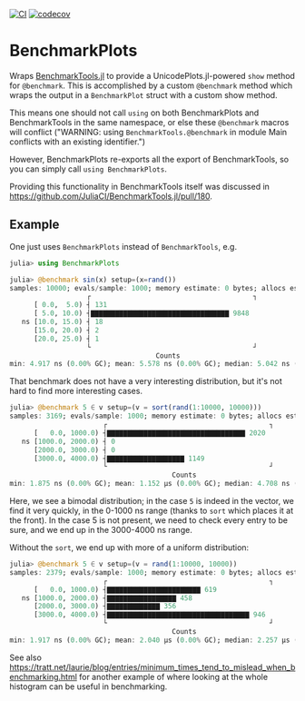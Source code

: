 [![CI](https://github.com/ericphanson/BenchmarkPlots.jl/actions/workflows/CI.yml/badge.svg)](https://github.com/ericphanson/BenchmarkPlots.jl/actions/workflows/CI.yml)
[![codecov](https://codecov.io/gh/ericphanson/BenchmarkPlots.jl/branch/main/graph/badge.svg?token=v0aca89xRi)](https://codecov.io/gh/ericphanson/BenchmarkPlots.jl)

# BenchmarkPlots

Wraps [BenchmarkTools.jl](https://github.com/JuliaCI/BenchmarkTools.jl/) to provide a UnicodePlots.jl-powered `show` method for `@benchmark`. This is accomplished by a custom `@benchmark` method which wraps the output in a `BenchmarkPlot` struct with a custom show method.

This means one should not call `using` on both BenchmarkPlots and BenchmarkTools in the same namespace, or else these `@benchmark` macros will conflict ("WARNING: using `BenchmarkTools.@benchmark` in module Main conflicts with an existing identifier.")

However, BenchmarkPlots re-exports all the export of BenchmarkTools, so you can simply call `using BenchmarkPlots`.

Providing this functionality in BenchmarkTools itself was discussed in <https://github.com/JuliaCI/BenchmarkTools.jl/pull/180>.

## Example

One just uses `BenchmarkPlots` instead of `BenchmarkTools`, e.g.
```julia
julia> using BenchmarkPlots

julia> @benchmark sin(x) setup=(x=rand())
samples: 10000; evals/sample: 1000; memory estimate: 0 bytes; allocs estimate: 0
                   ┌                                        ┐ 
      [ 0.0,  5.0) ┤ 131                                      
      [ 5.0, 10.0) ┤▇▇▇▇▇▇▇▇▇▇▇▇▇▇▇▇▇▇▇▇▇▇▇▇▇▇▇▇▇▇▇▇▇▇ 9848   
   ns [10.0, 15.0) ┤ 18                                       
      [15.0, 20.0) ┤ 2                                        
      [20.0, 25.0) ┤ 1                                        
                   └                                        ┘ 
                                    Counts
min: 4.917 ns (0.00% GC); mean: 5.578 ns (0.00% GC); median: 5.042 ns (0.00% GC); max: 22.375 ns (0.00% GC).
```
That benchmark does not have a very interesting distribution, but it's not hard to find more interesting cases.

```julia
julia> @benchmark 5 ∈ v setup=(v = sort(rand(1:10000, 10000)))
samples: 3169; evals/sample: 1000; memory estimate: 0 bytes; allocs estimate: 0
                       ┌                                        ┐ 
      [   0.0, 1000.0) ┤▇▇▇▇▇▇▇▇▇▇▇▇▇▇▇▇▇▇▇▇▇▇▇▇▇▇▇▇▇▇▇▇▇▇ 2020   
   ns [1000.0, 2000.0) ┤ 0                                        
      [2000.0, 3000.0) ┤ 0                                        
      [3000.0, 4000.0) ┤▇▇▇▇▇▇▇▇▇▇▇▇▇▇▇▇▇▇▇ 1149                  
                       └                                        ┘ 
                                        Counts
min: 1.875 ns (0.00% GC); mean: 1.152 μs (0.00% GC); median: 4.708 ns (0.00% GC); max: 3.588 μs (0.00% GC).
```
Here, we see a bimodal distribution; in the case `5` is indeed in the vector, we find it very quickly, in the 0-1000 ns range (thanks to `sort` which places it at the front). In the case 5 is not present, we need to check every entry to be sure, and we end up in the 3000-4000 ns range.

Without the `sort`, we end up with more of a uniform distribution:
```julia
julia> @benchmark 5 ∈ v setup=(v = rand(1:10000, 10000))
samples: 2379; evals/sample: 1000; memory estimate: 0 bytes; allocs estimate: 0
                       ┌                                        ┐ 
      [   0.0, 1000.0) ┤▇▇▇▇▇▇▇▇▇▇▇▇▇▇▇▇▇▇▇▇▇▇▇ 619               
   ns [1000.0, 2000.0) ┤▇▇▇▇▇▇▇▇▇▇▇▇▇▇▇▇▇ 458                     
      [2000.0, 3000.0) ┤▇▇▇▇▇▇▇▇▇▇▇▇▇ 356                         
      [3000.0, 4000.0) ┤▇▇▇▇▇▇▇▇▇▇▇▇▇▇▇▇▇▇▇▇▇▇▇▇▇▇▇▇▇▇▇▇▇▇▇ 946   
                       └                                        ┘ 
                                        Counts
min: 1.917 ns (0.00% GC); mean: 2.040 μs (0.00% GC); median: 2.257 μs (0.00% GC); max: 3.552 μs (0.00% GC).
```

See also <https://tratt.net/laurie/blog/entries/minimum_times_tend_to_mislead_when_benchmarking.html> for another example of where looking at the whole histogram can be useful in benchmarking.

